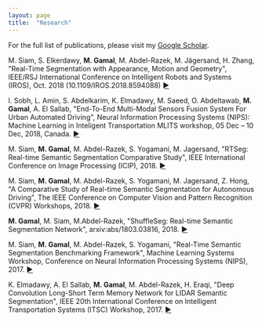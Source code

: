 ```yaml
---
layout: page
title:  "Research"
---
```

For the full list of publications, please visit my [Google Scholar](https://scholar.google.com/citations?user=yvdgYdwAAAAJ&hl=en).


M. Siam, S. Elkerdawy, **M. Gamal**, M. Abdel-Razek, M. Jägersand, H. Zhang, "Real-Time Segmentation with Appearance, Motion and Geometry", IEEE/RSJ International Conference on Intelligent Robots and Systems (IROS), Oct. 2018 (10.1109/IROS.2018.8594088) [►](https://ieeexplore.ieee.org/document/8594088/)

I. Sobh, L. Amin, S. Abdelkarim, K. Elmadawy, M. Saeed, O. Abdeltawab, **M. Gamal**, A. El Sallab, "End-To-End Multi-Modal Sensors Fusion System For Urban Automated Driving", Neural Information Processing Systems (NIPS): Machine Learning in Inteligent Transportation MLITS workshop, 05 Dec – 10 Dec, 2018, Canada. [►](https://openreview.net/forum?id=Byx4Xkqjcm)

M. Siam, **M. Gamal**, M. Abdel-Razek, S. Yogamani, M. Jagersand, "RTSeg: Real-time Semantic Segmentation Comparative Study", IEEE International Conference on Image Processing (ICIP), 2018. [►](https://arxiv.org/abs/1803.02758)

M. Siam, **M. Gamal**, M. Abdel-Razek, S. Yogamani, M. Jagersand, Z. Hong, "A Comparative Study of Real-time Semantic Segmentation for Autonomous Driving", The IEEE Conference on Computer Vision and Pattern Recognition (CVPR) Workshops, 2018. [►](http://openaccess.thecvf.com/content_cvpr_2018_workshops/w12/html/Siam_A_Comparative_Study_CVPR_2018_paper.html)

**M. Gamal**, M. Siam, M.Abdel-Razek, "ShuffleSeg: Real-time Semantic Segmentation Network", arxiv:abs/1803.03816, 2018. [►](https://arxiv.org/abs/1803.03816)

M. Siam, **M. Gamal**, M. Abdel-Razek, S. Yogamani, "Real-Time Semantic Segmentation Benchmarking Framework", Machine Learning Systems Workshop, Conference on Neural Information Processing Systems (NIPS), 2017. [►](http://learningsys.org/nips17/assets/papers/paper_20.pdf)

K. Elmadawy, A. El Sallab, **M. Gamal**, M. Abdel-Razek, H. Eraqi, "Deep Convolution Long-Short Term Memory Network for LIDAR Semantic Segmentation", IEEE 20th International Conference on Intelligent Transportation Systems (ITSC) Workshop, 2017. [►](https://www.researchgate.net/publication/320812046_Deep_Convolution_Long-Short_Term_Memory_Network_for_LIDAR_Semantic_Segmentation)




